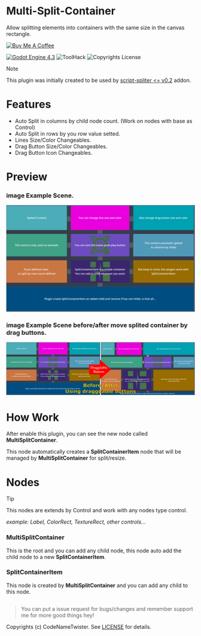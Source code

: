 # Multi-Split-Container
Allow splitting elements into containers with the same size in the canvas rectangle.

<a href="https://www.buymeacoffee.com/twister" target="_blank"><img src="https://cdn.buymeacoffee.com/buttons/default-orange.png" alt="Buy Me A Coffee" height="41" width="174" border-radius="25"></a>

[![Godot Engine 4.3](https://img.shields.io/badge/Godot_Engine-4.x-blue)](https://godotengine.org/) ![ToolHack](https://img.shields.io/badge/Tool-Addon-green) ![Copyrights License](https://img.shields.io/badge/License-MIT-blue)

>[!NOTE]
>This plugin was initially created to be used by [script-spliter <= v0.2](https://github.com/CodeNameTwister/Script-Spliter) addon.

# Features
* Auto Split in columns by child node count. (Work on nodes with base as Control)
* Auto Split in rows by you row value setted.
* Lines Size/Color Changeables.
* Drag Button Size/Color Changeables.
* Drag Button Icon Changeables.


# Preview
### image Example Scene.
![image_preview1](images/example.png)
### image Example Scene before/after move splited container by drag buttons.
![image_preview2](images/example_full.png)

# How Work
After enable this plugin, you can see the new node called **MultiSplitContainer**.

This node automatically creates a **SplitContainerItem** node that will be managed by **MultiSplitContainer** for split/resize.

# Nodes

>[!TIP]
>This nodes are extends by Control and work with any nodes type control.
>
>*example: Label, ColorRect, TextureRect, other controls...*
### MultiSplitContainer
This is the root and you can add any child node, this node auto add the child node to a new **SplitContainerItem**.

### SplitContainerItem
This node is created by **MultiSplitContainer** and you can add any child to this node.

##

>  You can put a issue request for bugs/changes and remember support me for more good things hey!

Copyrights (c) CodeNameTwister. See [LICENSE](LICENSE) for details.

[godot engine]: https://godotengine.org/

